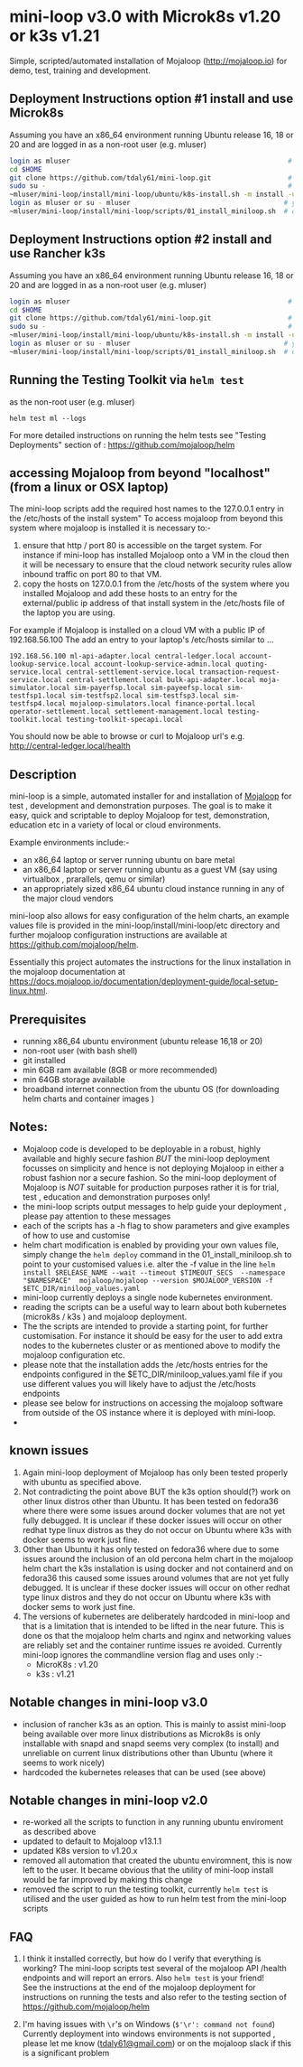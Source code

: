 # mini-loop v3.0 with Microk8s v1.20 or k3s v1.21
Simple, scripted/automated installation of Mojaloop (http://mojaloop.io) for demo, test, training and development. 

## Deployment Instructions option #1 install and use Microk8s 
Assuming you have an x86_64 environment running Ubuntu release 16, 18 or 20 and are logged in as a non-root user (e.g. mluser)
```bash
login as mluser                                                      # i.e. login as an existing non-root user we use mluser just as an example
cd $HOME                                                      
git clone https://github.com/tdaly61/mini-loop.git                   # clone the mini-loop scripts into the mluser home directory
sudo su -                                                            # su to root alternatively login in as root 
~mluser/mini-loop/install/mini-loop/ubuntu/k8s-install.sh -m install -u mluser -k microk8s # install and configure microk8s & prepare for mojaloop deploy
login as mluser or su - mluser                                      # you need a fresh login as mluser to ensure .bashrc is sourced.
~mluser/mini-loop/install/mini-loop/scripts/01_install_miniloop.sh  # deploy and configure the mojaloop helm chart 
```

## Deployment Instructions option #2 install and use Rancher k3s
Assuming you have an x86_64 environment running Ubuntu release 16, 18 or 20 and are logged in as a non-root user (e.g. mluser)
```bash
login as mluser                                                      # i.e. login as an existing non-root user we use mluser just as an example
cd $HOME                                                      
git clone https://github.com/tdaly61/mini-loop.git                   # clone the mini-loop scripts into the mluser home directory
sudo su -                                                            # su to root alternatively login in as root 
~mluser/mini-loop/install/mini-loop/ubuntu/k8s-install.sh -m install -u mluser -k k3s # install and configure k3s & prepare for mojaloop deploy
login as mluser or su - mluser                                      # you need a fresh login as mluser to ensure .bashrc is sourced.
~mluser/mini-loop/install/mini-loop/scripts/01_install_miniloop.sh  # deploy and configure the mojaloop helm chart 
```

## Running the Testing Toolkit via ```helm test```
as the non-root user (e.g. mluser)
```
helm test ml --logs 
```
For more detailed instructions on running the helm tests see "Testing Deployments" section of : https://github.com/mojaloop/helm

## accessing Mojaloop from beyond "localhost" (from a linux or OSX laptop)
The mini-loop scripts add the required host names to the 127.0.0.1 entry in the /etc/hosts of the install system"  To access mojaloop from beyond this system where mojaloop is installed it is necessary to:- 
1. ensure that http / port 80 is accessible on the target system.  For instance if mini-loop has installed Mojaloop onto a VM in the cloud then it will be necessary to ensure that the cloud network security rules allow inbound traffic on port 80 to that VM.
2. copy the hosts on 127.0.0.1 from the /etc/hosts of the system where you installed Mojaloop and add these hosts to an entry for the external/public ip address of that install system in the /etc/hosts file of the laptop you are using. 

 For example if Mojaloop is installed on a cloud VM with a public IP of 192.168.56.100  The add an entry to your laptop's /etc/hosts similar to ...
```
192.168.56.100 ml-api-adapter.local central-ledger.local account-lookup-service.local account-lookup-service-admin.local quoting-service.local central-settlement-service.local transaction-request-service.local central-settlement.local bulk-api-adapter.local moja-simulator.local sim-payerfsp.local sim-payeefsp.local sim-testfsp1.local sim-testfsp2.local sim-testfsp3.local sim-testfsp4.local mojaloop-simulators.local finance-portal.local operator-settlement.local settlement-management.local testing-toolkit.local testing-toolkit-specapi.local
```
You should now be able to browse or curl to Mojaloop url's e.g. http://central-ledger.local/health

## Description 

mini-loop is a simple, automated installer for and installation of [Mojaloop](https://mojaloop.io) for test , development and demonstration purposes. The goal is to make it easy, quick and scriptable to deploy Mojaloop for test, demonstration, education etc in a variety of local or cloud environments. 

Example environments include:-
- an x86_64 laptop or server running ubuntu on bare metal 
- an x86_64 laptop or server running ubuntu as a guest VM (say using virtualbox , prarallels, qemu or similar) 
- an appropriately sized x86_64 ubuntu cloud instance running in any of the major cloud vendors

mini-loop also allows for easy configuration of the helm charts, an example values file is provided in the mini-loop/install/mini-loop/etc directory and further mojaloop configuration 
instructions are available at https://github.com/mojaloop/helm. 
 
Essentially this project automates the instructions for the linux installation in the mojaloop documentation at https://docs.mojaloop.io/documentation/deployment-guide/local-setup-linux.html. 

## Prerequisites 
- running x86_64 ubuntu environment (ubuntu release 16,18 or 20)
- non-root user (with bash shell)
- git installed   
- min 6GB ram available  (8GB or more recommended) 
- min 64GB storage available
- broadband internet connection from the ubuntu OS (for downloading helm charts and container images )

## Notes:
- Mojaloop code is developed to be deployable in a robust, highly available and highly secure fashion *BUT* the mini-loop deployment focusses on simplicity and hence is not deploying Mojaloop in either a robust fashion nor a secure fashion.  So the mini-loop deployment of Mojaloop is *NOT* suitable for production purposes rather it is for trial, test , education and demonstration purposes only!
- the mini-loop scripts output messages to help guide your deployment , please pay attention to these messages
- each of the scripts has a -h flag to show parameters and give examples of how to use and customise
- helm chart modification is enabled by providing your own values file, simply change the `helm deploy` command in the  01_install_miniloop.sh to point to your
  customised values i.e. alter the -f value in the line 
  `helm install $RELEASE_NAME --wait --timeout $TIMEOUT_SECS  --namespace "$NAMESPACE"  mojaloop/mojaloop --version $MOJALOOP_VERSION -f $ETC_DIR/miniloop_values.yaml `
- mini-loop currently deploys a single node kubernetes environment. 
- reading the scripts can be a useful way to learn about both kubernetes (microk8s / k3s ) and mojaloop deployment.
- The the scripts are intended to provide a starting point, for further customisation. For instance it should be easy for the user to 
  add extra nodes to the kubernetes cluster or as mentioned above to modify the mojaloop configuration etc. 
- please note that the installation adds the /etc/hosts entries for the endpoints configured in the $ETC_DIR/miniloop_values.yaml file if you 
  use different values you will likely have to adjust the /etc/hosts endpoints
- please see below for instructions on accessing the mojaloop software from outside of the OS instance where it is deployed with mini-loop.
- 

## known issues
1. Again mini-loop deployment of Mojaloop has only been tested properly with ubuntu as specified above.
2. Not contradicting the point above BUT the k3s option should(?) work on other linux distros other than Ubuntu. It has been tested on fedora36 where there were some issues around docker volumes that are not yet fully debugged.  It is unclear if these docker issues will occur on other redhat type linux distros as they do not occur on Ubuntu where k3s with docker seems to work just fine.
3. Other than Ubuntu it has only tested on fedora36 where due to some issues around the inclusion of an old percona helm chart in the mojaloop helm chart the k3s installation is using docker and not containerd and on fedora36 this caused some issues around volumes that are not yet fully debugged.  It is unclear if these docker issues will occur on other redhat type linux distros and they do not occur on Ubuntu where k3s with docker sems to work just fine.
4. The versions of kubernetes are deliberately hardcoded in mini-loop and that is a limitation that is intended to be lifted in the near future. This is done os that the mojaloop helm charts and nginx and networking values are reliably set and the container runtime issues re avoided.  Currently mini-loop ignores the commandline version flag and uses only  :-
    * MicroK8s : v1.20
    * k3s      : v1.21

## Notable changes in mini-loop v3.0
- inclusion of rancher k3s as an option. This is mainly to assist mini-loop being available over more linux distributions as Microk8s is only installable with snapd and snapd seems very complex (to install) and unreliable on current linux distributions other than Ubuntu (where it seems to work nicely) 
- hardcoded the kubernetes releases that can be used (see above)


## Notable changes in mini-loop v2.0
- re-worked all the scripts to function in any running ubuntu enviroment as described above
- updated to default to Mojaloop v13.1.1
- updated K8s version to v1.20.x
- removed all automation that created the ubuntu enviromnent, this is now left to the user. It became obvious that the utility of mini-loop install would be far 
  improved by making this change
- removed the script to run the testing toolkit, currently `helm test` is utilised and the user guided as how to run helm test from the mini-loop scripts


## FAQ
1. I think it installed correctly, but how do I verify that everything is working?
   The mini-loop scripts test several of the mojaloop API /health endpoints and will report an errors.  Also `helm test` is your friend!  
   See the instructions at the end of the mojaloop deployment for instructions on running the tests and also refer to the testing section of 
   https://github.com/mojaloop/helm 

2. I'm having issues with `\r`'s on Windows (`$'\r': command not found`)
   Currently deployment into windows environments is not supported , please let me know (tdaly61@gmail.com) or on the mojaloop slack if this is a significant problem
